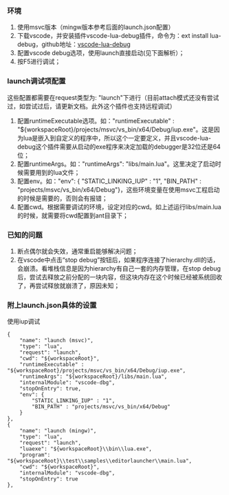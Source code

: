 ### 环境
1. 使用msvc版本（mingw版本参考后面的launch.json配置）
2. 下载vscode，并安装插件vscode-lua-debug插件，命令为：ext install lua-debug，github地址：[vscode-lua-debug](https://github.com/actboy168/vscode-lua-debug)
3. 配置vscode debug选项，使用launch直接启动(见下面解析）；
4. 按F5进行调试；

### launch调试项配置
这些配置都需要在request类型为: "launch"下进行（目前attach模式还没有尝试过，如尝试过后，请更新文档。此外这个插件也支持远程调试）
1. 配置runtimeExecutable选项。如："runtimeExecutable" : "${workspaceRoot}/projects/msvc/vs_bin/x64/Debug/iup.exe"。这是因为lua是嵌入到自定义的程序中，所以这个一定要定义，并且vscode-lua-debug这个插件需要从启动的exe程序来决定加载的debugger是32位还是64位；
2. 配置runtimeArgs。如："runtimeArgs": "libs/main.lua"。这里决定了启动时候需要用到的lua文件；
3. 配置env。如："env": { "STATIC_LINKING_IUP" : "1", "BIN_PATH" : "projects/msvc/vs_bin/x64/Debug"}，这些环境变量在使用msvc工程启动的时候是需要的，否则会有报错；
4. 配置cwd。根据需要调试的环境，设定对应的cwd。如上述运行libs/main.lua的时候，就需要将cwd配置到ant目录下；


### 已知的问题
1. 断点偶尔就会失效，通常重启能够解决问题；
2. 在vscode中点击“stop debug”按钮后，如果程序连接了hierarchy.dll的话，会崩溃。看堆栈信息是因为hierarchy有自己一套的内存管理，在stop debug后，尝试去释放之前分配的一块内容，但这块内存在这个时候已经被系统回收了，再尝试释放就崩溃了，原因未知；


### 附上launch.json具体的设置
使用iup调试
>        
    {
        "name": "launch (msvc)",
        "type": "lua",
        "request": "launch",        
        "cwd": "${workspaceRoot}",  
        "runtimeExecutable" : "${workspaceRoot}/projects/msvc/vs_bin/x64/Debug/iup.exe",
        "runtimeArgs": "${workspaceRoot}/libs/main.lua", 
        "internalModule": "vscode-dbg",      
        "stopOnEntry": true,
        "env": {
            "STATIC_LINKING_IUP" : "1",
            "BIN_PATH" : "projects/msvc/vs_bin/x64/Debug"
        }
    },
    {
        "name": "launch (mingw)",
        "type": "lua",
        "request": "launch",
        "luaexe": "${workspaceRoot}\\bin\\lua.exe",
        "program": "${workspaceRoot}\\test\\samples\\editorlauncher\\main.lua",
        "cwd": "${workspaceRoot}",
        "internalModule": "vscode-dbg",
        "stopOnEntry": true
    },

